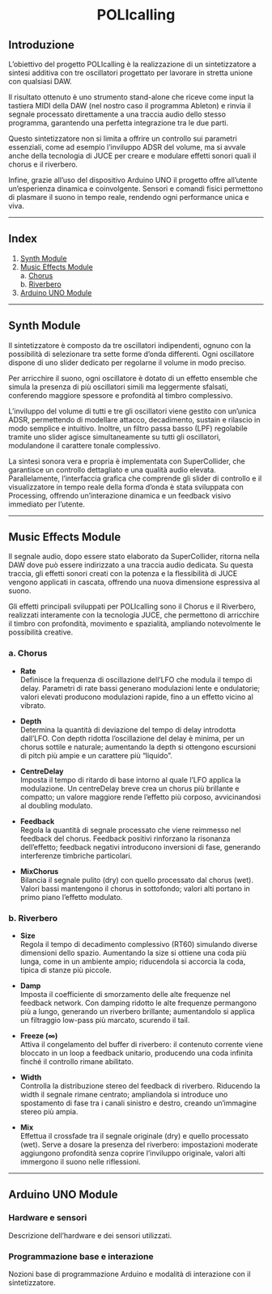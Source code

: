 <h1 align="center">POLIcalling</h1>

## Introduzione

L’obiettivo del progetto POLIcalling è la realizzazione di un sintetizzatore a sintesi additiva con tre oscillatori progettato per lavorare in stretta unione con qualsiasi DAW.

Il risultato ottenuto è uno strumento stand-alone che riceve come input la tastiera MIDI della DAW (nel nostro caso il programma Ableton) e rinvia il segnale processato direttamente a una traccia audio dello stesso programma, garantendo una perfetta integrazione tra le due parti.

Questo sintetizzatore non si limita a offrire un controllo sui parametri essenziali, come ad esempio l’inviluppo ADSR del volume, ma si avvale anche della tecnologia di JUCE per creare e modulare effetti sonori quali il chorus e il riverbero.

Infine, grazie all’uso del dispositivo Arduino UNO il progetto offre all’utente un’esperienza dinamica e coinvolgente. Sensori e comandi fisici permettono di plasmare il suono in tempo reale, rendendo ogni performance unica e viva.

---

## Index

1. [Synth Module](#synth-module)  
2. [Music Effects Module](#music-effects-module)  
   a. [Chorus](#a-chorus)  
   b. [Riverbero](#b-riverbero)  
3. [Arduino UNO Module](#arduino-uno-module)  

---

## Synth Module

Il sintetizzatore è composto da tre oscillatori indipendenti, ognuno con la possibilità di selezionare tra sette forme d’onda differenti. Ogni oscillatore dispone di uno slider dedicato per regolarne il volume in modo preciso.

Per arricchire il suono, ogni oscillatore è dotato di un effetto ensemble che simula la presenza di più oscillatori simili ma leggermente sfalsati, conferendo maggiore spessore e profondità al timbro complessivo.

L’inviluppo del volume di tutti e tre gli oscillatori viene gestito con un’unica ADSR, permettendo di modellare attacco, decadimento, sustain e rilascio in modo semplice e intuitivo. Inoltre, un filtro passa basso (LPF) regolabile tramite uno slider agisce simultaneamente su tutti gli oscillatori, modulandone il carattere tonale complessivo.

La sintesi sonora vera e propria è implementata con SuperCollider, che garantisce un controllo dettagliato e una qualità audio elevata. Parallelamente, l’interfaccia grafica che comprende gli slider di controllo e il visualizzatore in tempo reale della forma d’onda è stata sviluppata con Processing, offrendo un’interazione dinamica e un feedback visivo immediato per l’utente.

---

## Music Effects Module

Il segnale audio, dopo essere stato elaborato da SuperCollider, ritorna nella DAW dove può essere indirizzato a una traccia audio dedicata. Su questa traccia, gli effetti sonori creati con la potenza e la flessibilità di JUCE vengono applicati in cascata, offrendo una nuova dimensione espressiva al suono.

Gli effetti principali sviluppati per POLIcalling sono il Chorus e il Riverbero, realizzati interamente con la tecnologia JUCE, che permettono di arricchire il timbro con profondità, movimento e spazialità, ampliando notevolmente le possibilità creative.

### a. Chorus

- **Rate**  
  Definisce la frequenza di oscillazione dell’LFO che modula il tempo di delay. Parametri di rate bassi generano modulazioni lente e ondulatorie; valori elevati producono modulazioni rapide, fino a un effetto vicino al vibrato.

- **Depth**  
  Determina la quantità di deviazione del tempo di delay introdotta dall’LFO. Con depth ridotta l’oscillazione del delay è minima, per un chorus sottile e naturale; aumentando la depth si ottengono escursioni di pitch più ampie e un carattere più “liquido”.

- **CentreDelay**  
  Imposta il tempo di ritardo di base intorno al quale l’LFO applica la modulazione. Un centreDelay breve crea un chorus più brillante e compatto; un valore maggiore rende l’effetto più corposo, avvicinandosi al doubling modulato.

- **Feedback**  
  Regola la quantità di segnale processato che viene reimmesso nel feedback del chorus. Feedback positivi rinforzano la risonanza dell’effetto; feedback negativi introducono inversioni di fase, generando interferenze timbriche particolari.

- **MixChorus**  
  Bilancia il segnale pulito (dry) con quello processato dal chorus (wet). Valori bassi mantengono il chorus in sottofondo; valori alti portano in primo piano l’effetto modulato.

### b. Riverbero

- **Size**  
  Regola il tempo di decadimento complessivo (RT60) simulando diverse dimensioni dello spazio. Aumentando la size si ottiene una coda più lunga, come in un ambiente ampio; riducendola si accorcia la coda, tipica di stanze più piccole.

- **Damp**  
  Imposta il coefficiente di smorzamento delle alte frequenze nel feedback network. Con damping ridotto le alte frequenze permangono più a lungo, generando un riverbero brillante; aumentandolo si applica un filtraggio low-pass più marcato, scurendo il tail.

- **Freeze (∞)**  
  Attiva il congelamento del buffer di riverbero: il contenuto corrente viene bloccato in un loop a feedback unitario, producendo una coda infinita finché il controllo rimane abilitato.

- **Width**  
  Controlla la distribuzione stereo del feedback di riverbero. Riducendo la width il segnale rimane centrato; ampliandola si introduce uno spostamento di fase tra i canali sinistro e destro, creando un’immagine stereo più ampia.

- **Mix**  
  Effettua il crossfade tra il segnale originale (dry) e quello processato (wet). Serve a dosare la presenza del riverbero: impostazioni moderate aggiungono profondità senza coprire l’inviluppo originale, valori alti immergono il suono nelle riflessioni.

---

## Arduino UNO Module

### Hardware e sensori

Descrizione dell’hardware e dei sensori utilizzati.

### Programmazione base e interazione

Nozioni base di programmazione Arduino e modalità di interazione con il sintetizzatore.
